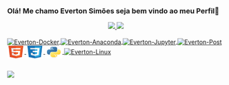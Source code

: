 ### Olá! Me chamo Everton Simões seja bem vindo ao meu Perfil👋

<div align="center">
  <a href="https://github.com/evertonmsimoes">
  <img height="180em" src="https://github-readme-stats.vercel.app/api?username=evertonmsimoes&show_icons=true&theme=merko&include_all_commits=true&count_private=true"/>
  <img height="180em" src="https://github-readme-stats.vercel.app/api/top-langs/?username=evertonmsimoes&layout=compact&langs_count=7&theme=merko"/>
</div>
 <div> 
  <div style="display: inline_block"><br>
  <img align="center" alt="Everton-Docker" height="30" width="40" src="https://cdn.jsdelivr.net/gh/devicons/devicon/icons/docker/docker-original-wordmark.svg">
  <img align="center" alt="Everton-Anaconda" height="30" width="40" src="https://cdn.jsdelivr.net/gh/devicons/devicon/icons/anaconda/anaconda-original.svg">
  <img align="center" alt="Everton-Jupyter" height="30" width="40" src="https://cdn.jsdelivr.net/gh/devicons/devicon/icons/jupyter/jupyter-original-wordmark.svg">
  <img align="center" alt="Everton-Post" height="30" width="40" src="https://cdn.jsdelivr.net/gh/devicons/devicon/icons/postgresql/postgresql-original.svg">
  <img align="center" alt="Everton-HTML" height="30" width="40" src="https://raw.githubusercontent.com/devicons/devicon/master/icons/html5/html5-original.svg">
  <img align="center" alt="Everton-CSS" height="30" width="40" src="https://raw.githubusercontent.com/devicons/devicon/master/icons/css3/css3-original.svg">
  <img align="center" alt="Everton-Python" height="30" width="40" src="https://raw.githubusercontent.com/devicons/devicon/master/icons/python/python-original.svg">
  <img align="center" alt="Everton-Linux" height="30" width="40" src="https://cdn.jsdelivr.net/gh/devicons/devicon/icons/linux/linux-original.svg">
    
</div>
   
  ##
   
 <div>
     <a href="https://www.linkedin.com/in/everton-simões-291393171/" target="_blank"><img src="https://img.shields.io/badge/-LinkedIn-%230077B5?style=for-the-badge&logo=linkedin&logoColor=white" target="_blank"></a> 
  </div>


